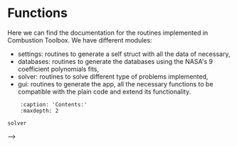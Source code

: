 # Functions
Here we can find the documentation for the routines implemented in Combustion Toolbox. We have different modules:
   * settings: routines to generate a self struct with all the data of necessary,
   * databases: routines to generate the databases using the NASA's 9 coefficient polynomials fits,
   * solver: routines to solve different type of problems implemented,
   * gui: routines to generate the app, all the necessary functions to be compatible with the plain code and extend its functionality.

```{toctree}
    :caption: 'Contents:'
    :maxdepth: 2

solver
```


<!-- ### Shocks and detonations

```{eval-rst}
.. automodule:: src.solver.shocks_detonations
   :members:
```

## Settings

### self

```{eval-rst}
.. automodule:: src.Settings.self.App
```

```{eval-rst}
.. automodule:: src.Settings.self.Constants
```

```{eval-rst}
.. automodule:: src.Settings.self.Elements
```

```{eval-rst}
.. automodule:: src.Settings.self.Miscellaneous
```

```{eval-rst}
.. automodule:: src.Settings.self.ProblemDescription
```

```{eval-rst}
.. automodule:: src.Settings.self.ProblemSolution
```

```{eval-rst}
.. automodule:: src.Settings.self.Species
```

```{eval-rst}
.. automodule:: src.Settings.self.TunningProperties
```

### Functions

```{eval-rst}
.. automodule:: src.Settings.functions
   :members:
```

### Extensions

```{eval-rst}
.. automodule:: src.Settings.functions
   :members:
``` --> -->
